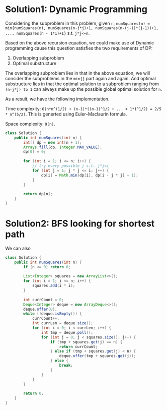 # Solution1: Dynamic Programming

Considering the subproblem in this problem, given `n`, `numSquares(n) = min{numSquares(n), numSquares(n-j*j)+1, numSquares(n-(j-1)*(j-1))+1, ..., numSquares(n - 1*1)+1}` s.t. `j*j<=n`.  

Based on the above recursion equation, we could make use of Dynamic programming cause this question satisfies the two requirements of DP:  
1. Overlapping subproblem   
2. Optimal substructure  

The overlapping subproblem lies in that in the above equation, we will consider the subproblems in the `min{}` part again and again. And optimal substructure lies in that the optimal solution to a subproblem ranging from `(n-j*j) to 1` can always make up the possible global optimal solution for `n`.  

As a result, we have the following implementation.  

Time complexity: `O(n*n^(1/2) + (n-1)*((n-1)^1/2 + ... + 1*1^1/2) = 2/5 * n^(5/2)`. This is generted using Euler–Maclaurin formula.  

Space complexity: `O(n)`.  

```Java
class Solution {
    public int numSquares(int n) {
        int[] dp = new int[n + 1];
        Arrays.fill(dp, Integer.MAX_VALUE);
        dp[0] = 0;
        
        for (int i = 1; i <= n; i++) {
            // try every possible j s.t. j*j<i
            for (int j = 1; j * j <= i; j++) {
                dp[i] = Math.min(dp[i], dp[i - j * j] + 1);
            }
        }
        
        return dp[n];
    }
}
```

# Solution2: BFS looking for shortest path

We can also 

```Java
class Solution {
    public int numSquares(int n) {
        if (n <= 0) return 0;
        
        List<Integer> squares = new ArrayList<>();
        for (int i = 1; i <= n; i++) {
            squares.add(i * i);
        }
        
        int currCount = 0;
        Deque<Integer> deque = new ArrayDeque<>();
        deque.offer(0);
        while (!deque.isEmpty()) {
            currCount++;
            int currLen = deque.size();
            for (int i = 0; i < currLen; i++) {
                int tmp = deque.poll();
                for (int j = 0; j < squares.size(); j++) {
                    if (tmp + squares.get(j) == n) {
                        return currCount;
                    } else if (tmp + squares.get(j) < n) {
                        deque.offer(tmp + squares.get(j));
                    } else {
                        break;
                    }
                }
            }
        }
        
        return 0;
    }
}
```
